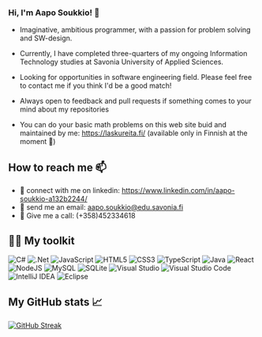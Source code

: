 ### Hi, I'm Aapo Soukkio! 👋

- Imaginative, ambitious programmer, with a passion for problem solving and SW-design. 

- Currently, I have completed three-quarters of my ongoing Information Technology studies at Savonia University of Applied Sciences.

- Looking for opportunities in software engineering field. Please feel free to contact me if you think I'd be a good match!

- Always open to feedback and  pull requests if something comes to your mind about my repositories

- You can do your basic math problems on this web site buid and maintained by me: https://laskureita.fi/ (available only in Finnish at the moment 🤔)

## How to reach me 📫

- 🤝  connect with me on linkedin: https://www.linkedin.com/in/aapo-soukkio-a132b2244/
- 📧  send me an email: aapo.soukkio@edu.savonia.fi
- 📱   Give me a call: (+358)452334618

## 🧰🔧 My toolkit 
![C#](https://img.shields.io/badge/c%23-%23239120.svg?style=for-the-badge&logo=c-sharp&logoColor=white)
![.Net](https://img.shields.io/badge/.NET-5C2D91?style=for-the-badge&logo=.net&logoColor=white)
![JavaScript](https://img.shields.io/badge/javascript-%23323330.svg?style=for-the-badge&logo=javascript&logoColor=%23F7DF1E)
![HTML5](https://img.shields.io/badge/html5-%23E34F26.svg?style=for-the-badge&logo=html5&logoColor=white)
![CSS3](https://img.shields.io/badge/css3-%231572B6.svg?style=for-the-badge&logo=css3&logoColor=white)
![TypeScript](https://img.shields.io/badge/typescript-%23007ACC.svg?style=for-the-badge&logo=typescript&logoColor=white)
![Java](https://img.shields.io/badge/java-%23ED8B00.svg?style=for-the-badge&logo=java&logoColor=white)
![React](https://img.shields.io/badge/react-%2320232a.svg?style=for-the-badge&logo=react&logoColor=%2361DAFB)
![NodeJS](https://img.shields.io/badge/node.js-6DA55F?style=for-the-badge&logo=node.js&logoColor=white)
![MySQL](https://img.shields.io/badge/mysql-%2300f.svg?style=for-the-badge&logo=mysql&logoColor=white)
![SQLite](https://img.shields.io/badge/sqlite-%2307405e.svg?style=for-the-badge&logo=sqlite&logoColor=white)
![Visual Studio](https://img.shields.io/badge/Visual%20Studio-5C2D91.svg?style=for-the-badge&logo=visual-studio&logoColor=white)
![Visual Studio Code](https://img.shields.io/badge/Visual%20Studio%20Code-0078d7.svg?style=for-the-badge&logo=visual-studio-code&logoColor=white)
![IntelliJ IDEA](https://img.shields.io/badge/IntelliJIDEA-000000.svg?style=for-the-badge&logo=intellij-idea&logoColor=white)
![Eclipse](https://img.shields.io/badge/Eclipse-FE7A16.svg?style=for-the-badge&logo=Eclipse&logoColor=white)


## My GitHub stats 📈
[![GitHub Streak](http://github-readme-streak-stats.herokuapp.com?user=AapoSoukkio&theme=github-dark-blue&date_format=j%20M%5B%20Y%5D)](https://git.io/streak-stats)

<!---
AapoSoukkio/AapoSoukkio is a ✨ special ✨ repository because its `README.md` (this file) appears on your GitHub profile.
You can click the Preview link to take a look at your changes.
--->

